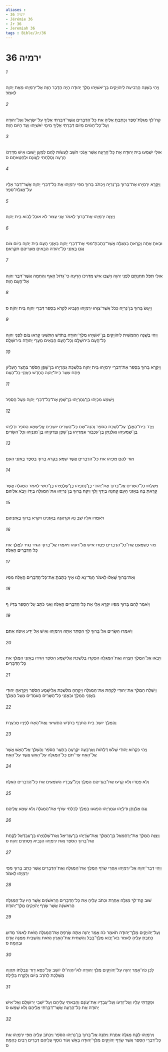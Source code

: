 ```yaml
---
aliases : 
- ירמיה 36
- Jérémie 36
- Jr 36
- Jeremiah 36
tags : Bible/Jr/36
---
```


# ירמיה 36

###### 1
וַיְהִי בַּשָּׁנָה הָרְבִיעִת לִיהֹויָקִים בֶּן־יֹאשִׁיָּהוּ מֶלֶךְ יְהוּדָה הָיָה הַדָּבָר הַזֶּה אֶל־יִרְמְיָהוּ מֵאֵת יְהוָה לֵאמֹר׃
###### 2
קַח־לְךָ מְגִלַּת־סֵפֶר וְכָתַבְתָּ אֵלֶיהָ אֵת כָּל־הַדְּבָרִים אֲשֶׁר־דִּבַּרְתִּי אֵלֶיךָ עַל־יִשְׂרָאֵל וְעַל־יְהוּדָה וְעַל־כָּל־הַגֹּויִם מִיֹּום דִּבַּרְתִּי אֵלֶיךָ מִימֵי יֹאשִׁיָּהוּ וְעַד הַיֹּום הַזֶּה׃
###### 3
אוּלַי יִשְׁמְעוּ בֵּית יְהוּדָה אֵת כָּל־הָרָעָה אֲשֶׁר אָנֹכִי חֹשֵׁב לַעֲשֹׂות לָהֶם לְמַעַן יָשׁוּבוּ אִישׁ מִדַּרְכֹּו הָרָעָה וְסָלַחְתִּי לַעֲוֹנָם וּלְחַטָּאתָם׃ ס
###### 4
וַיִּקְרָא יִרְמְיָהוּ אֶת־בָּרוּךְ בֶּן־נֵרִיָּה וַיִּכְתֹּב בָּרוּךְ מִפִּי יִרְמְיָהוּ אֵת כָּל־דִּבְרֵי יְהוָה אֲשֶׁר־דִּבֶּר אֵלָיו עַל־מְגִלַּת־סֵפֶר׃
###### 5
וַיְצַוֶּה יִרְמְיָהוּ אֶת־בָּרוּךְ לֵאמֹר אֲנִי עָצוּר לֹא אוּכַל לָבֹוא בֵּית יְהוָה׃
###### 6
וּבָאתָ אַתָּה וְקָרָאתָ בַמְּגִלָּה אֲשֶׁר־כָּתַבְתָּ־מִפִּי אֶת־דִּבְרֵי יְהוָה בְּאָזְנֵי הָעָם בֵּית יְהוָה בְּיֹום צֹום וְגַם בְּאָזְנֵי כָל־יְהוּדָה הַבָּאִים מֵעָרֵיהֶם תִּקְרָאֵם׃
###### 7
אוּלַי תִּפֹּל תְּחִנָּתָם לִפְנֵי יְהוָה וְיָשֻׁבוּ אִישׁ מִדַּרְכֹּו הָרָעָה כִּי־גָדֹול הָאַף וְהַחֵמָה אֲשֶׁר־דִּבֶּר יְהוָה אֶל־הָעָם הַזֶּה׃
###### 8
וַיַּעַשׂ בָּרוּךְ בֶּן־נֵרִיָּה כְּכֹל אֲשֶׁר־צִוָּהוּ יִרְמְיָהוּ הַנָּבִיא לִקְרֹא בַסֵּפֶר דִּבְרֵי יְהוָה בֵּית יְהֹוָה׃ ס
###### 9
וַיְהִי בַשָּׁנָה הַחֲמִשִׁית לִיהֹויָקִים בֶּן־יֹאשִׁיָּהוּ מֶלֶךְ־יְהוּדָה בַּחֹדֶשׁ הַתְּשִׁעִי קָרְאוּ צֹום לִפְנֵי יְהוָה כָּל־הָעָם בִּירוּשָׁלִָם וְכָל־הָעָם הַבָּאִים מֵעָרֵי יְהוּדָה בִּירוּשָׁלִָם׃
###### 10
וַיִּקְרָא בָרוּךְ בַּסֵּפֶר אֶת־דִּבְרֵי יִרְמְיָהוּ בֵּית יְהוָה בְּלִשְׁכַּת גְּמַרְיָהוּ בֶן־שָׁפָן הַסֹּפֵר בֶּחָצֵר הָעֶלְיֹון פֶּתַח שַׁעַר בֵּית־יְהוָה הֶחָדָשׁ בְּאָזְנֵי כָּל־הָעָם׃
###### 11
וַיִּשְׁמַע מִכָיְהוּ בֶן־גְּמַרְיָהוּ בֶן־שָׁפָן אֶת־כָּל־דִּבְרֵי יְהוָה מֵעַל הַסֵּפֶר׃
###### 12
וַיֵּרֶד בֵּית־הַמֶּלֶךְ עַל־לִשְׁכַּת הַסֹּפֵר וְהִנֵּה־שָׁם כָּל־הַשָּׂרִים יֹושְׁבִים אֱלִישָׁמָע הַסֹּפֵר וּדְלָיָהוּ בֶן־שְׁמַעְיָהוּ וְאֶלְנָתָן בֶּן־עַכְבֹּור וּגְמַרְיָהוּ בֶן־שָׁפָן וְצִדְקִיָּהוּ בֶן־חֲנַנְיָהוּ וְכָל־הַשָּׂרִים׃
###### 13
וַיַּגֵּד לָהֶם מִכָיְהוּ אֵת כָּל־הַדְּבָרִים אֲשֶׁר שָׁמֵעַ בִּקְרֹא בָרוּךְ בַּסֵּפֶר בְּאָזְנֵי הָעָם׃
###### 14
וַיִּשְׁלְחוּ כָל־הַשָּׂרִים אֶל־בָּרוּךְ אֶת־יְהוּדִי בֶּן־נְתַנְיָהוּ בֶּן־שֶׁלֶמְיָהוּ בֶן־כּוּשִׁי לֵאמֹר הַמְּגִלָּה אֲשֶׁר קָרָאתָ בָּהּ בְּאָזְנֵי הָעָם קָחֶנָּה בְיָדְךָ וָלֵךְ וַיִּקַּח בָּרוּךְ בֶּן־נֵרִיָּהוּ אֶת־הַמְּגִלָּה בְּיָדֹו וַיָּבֹא אֲלֵיהֶם׃
###### 15
וַיֹּאמְרוּ אֵלָיו שֵׁב נָא וּקְרָאֶנָּה בְּאָזְנֵינוּ וַיִּקְרָא בָרוּךְ בְּאָזְנֵיהֶם׃
###### 16
וַיְהִי כְּשָׁמְעָם אֶת־כָּל־הַדְּבָרִים פָּחֲדוּ אִישׁ אֶל־רֵעֵהוּ וַיֹּאמְרוּ אֶל־בָּרוּךְ הַגֵּיד נַגִּיד לַמֶּלֶךְ אֵת כָּל־הַדְּבָרִים הָאֵלֶּה׃
###### 17
וְאֶת־בָּרוּךְ שָׁאֲלוּ לֵאמֹר הַגֶּד־נָא לָנוּ אֵיךְ כָּתַבְתָּ אֶת־כָּל־הַדְּבָרִים הָאֵלֶּה מִפִּיו׃
###### 18
וַיֹּאמֶר לָהֶם בָּרוּךְ מִפִּיו יִקְרָא אֵלַי אֵת כָּל־הַדְּבָרִים הָאֵלֶּה וַאֲנִי כֹּתֵב עַל־הַסֵּפֶר בַּדְּיֹו׃ ף
###### 19
וַיֹּאמְרוּ הַשָּׂרִים אֶל־בָּרוּךְ לֵךְ הִסָּתֵר אַתָּה וְיִרְמְיָהוּ וְאִישׁ אַל־יֵדַע אֵיפֹה אַתֶּם׃
###### 20
וַיָּבֹאוּ אֶל־הַמֶּלֶךְ חָצֵרָה וְאֶת־הַמְּגִלָּה הִפְקִדוּ בְּלִשְׁכַּת אֱלִישָׁמָע הַסֹּפֵר וַיַּגִּידוּ בְּאָזְנֵי הַמֶּלֶךְ אֵת כָּל־הַדְּבָרִים׃
###### 21
וַיִּשְׁלַח הַמֶּלֶךְ אֶת־יְהוּדִי לָקַחַת אֶת־הַמְּגִלָּה וַיִּקָּחֶהָ מִלִּשְׁכַּת אֱלִישָׁמָע הַסֹּפֵר וַיִּקְרָאֶהָ יְהוּדִי בְּאָזְנֵי הַמֶּלֶךְ וּבְאָזְנֵי כָּל־הַשָּׂרִים הָעֹמְדִים מֵעַל הַמֶּלֶךְ׃
###### 22
וְהַמֶּלֶךְ יֹושֵׁב בֵּית הַחֹרֶף בַּחֹדֶשׁ הַתְּשִׁיעִי וְאֶת־הָאָח לְפָנָיו מְבֹעָרֶת׃
###### 23
וַיְהִי כִּקְרֹוא יְהוּדִי שָׁלֹשׁ דְּלָתֹות וְאַרְבָּעָה יִקְרָעֶהָ בְּתַעַר הַסֹּפֵר וְהַשְׁלֵךְ אֶל־הָאֵשׁ אֲשֶׁר אֶל־הָאָח עַד־תֹּם כָּל־הַמְּגִלָּה עַל־הָאֵשׁ אֲשֶׁר עַל־הָאָח׃
###### 24
וְלֹא פָחֲדוּ וְלֹא קָרְעוּ אֶת־בִּגְדֵיהֶם הַמֶּלֶךְ וְכָל־עֲבָדָיו הַשֹּׁמְעִים אֵת כָּל־הַדְּבָרִים הָאֵלֶּה׃
###### 25
וְגַם אֶלְנָתָן וּדְלָיָהוּ וּגְמַרְיָהוּ הִפְגִּעוּ בַמֶּלֶךְ לְבִלְתִּי שְׂרֹף אֶת־הַמְּגִלָּה וְלֹא שָׁמַע אֲלֵיהֶם׃
###### 26
וַיְצַוֶּה הַמֶּלֶךְ אֶת־יְרַחְמְאֵל בֶּן־הַמֶּלֶךְ וְאֶת־שְׂרָיָהוּ בֶן־עַזְרִיאֵל וְאֶת־שֶׁלֶמְיָהוּ בֶּן־עַבְדְּאֵל לָקַחַת אֶת־בָּרוּךְ הַסֹּפֵר וְאֵת יִרְמְיָהוּ הַנָּבִיא וַיַּסְתִּרֵם יְהוָה׃ ס
###### 27
וַיְהִי דְבַר־יְהוָה אֶל־יִרְמְיָהוּ אַחֲרֵי שְׂרֹף הַמֶּלֶךְ אֶת־הַמְּגִלָּה וְאֶת־הַדְּבָרִים אֲשֶׁר כָּתַב בָּרוּךְ מִפִּי יִרְמְיָהוּ לֵאמֹר׃
###### 28
שׁוּב קַח־לְךָ מְגִלָּה אַחֶרֶת וּכְתֹב עָלֶיהָ אֵת כָּל־הַדְּבָרִים הָרִאשֹׁנִים אֲשֶׁר הָיוּ עַל־הַמְּגִלָּה הָרִאשֹׁנָה אֲשֶׁר שָׂרַף יְהֹויָקִים מֶלֶךְ־יְהוּדָה׃
###### 29
וְעַל־יְהֹויָקִים מֶלֶךְ־יְהוּדָה תֹאמַר כֹּה אָמַר יְהוָה אַתָּה שָׂרַפְתָּ אֶת־הַמְּגִלָּה הַזֹּאת לֵאמֹר מַדּוּעַ כָּתַבְתָּ עָלֶיהָ לֵאמֹר בֹּא־יָבֹוא מֶלֶךְ־בָּבֶל וְהִשְׁחִית אֶת־הָאָרֶץ הַזֹּאת וְהִשְׁבִּית מִמֶּנָּה אָדָם וּבְהֵמָה׃ ס
###### 30
לָכֵן כֹּה־אָמַר יְהוָה עַל־יְהֹויָקִים מֶלֶךְ יְהוּדָה לֹא־יִהְיֶה־לֹּו יֹושֵׁב עַל־כִּסֵּא דָוִד וְנִבְלָתֹו תִּהְיֶה מֻשְׁלֶכֶת לַחֹרֶב בַּיֹּום וְלַקֶּרַח בַּלָּיְלָה׃
###### 31
וּפָקַדְתִּי עָלָיו וְעַל־זַרְעֹו וְעַל־עֲבָדָיו אֶת־עֲוֹנָם וְהֵבֵאתִי עֲלֵיהֶם וְעַל־יֹשְׁבֵי יְרוּשָׁלִַם וְאֶל־אִישׁ יְהוּדָה אֵת כָּל־הָרָעָה אֲשֶׁר־דִּבַּרְתִּי אֲלֵיהֶם וְלֹא שָׁמֵעוּ׃ ס
###### 32
וְיִרְמְיָהוּ לָקַח מְגִלָּה אַחֶרֶת וַיִּתְּנָהּ אֶל־בָּרוּךְ בֶּן־נֵרִיָּהוּ הַסֹּפֵר וַיִּכְתֹּב עָלֶיהָ מִפִּי יִרְמְיָהוּ אֵת כָּל־דִּבְרֵי הַסֵּפֶר אֲשֶׁר שָׂרַף יְהֹויָקִים מֶלֶךְ־יְהוּדָה בָּאֵשׁ וְעֹוד נֹוסַף עֲלֵיהֶם דְּבָרִים רַבִּים כָּהֵמָּה׃ ס
